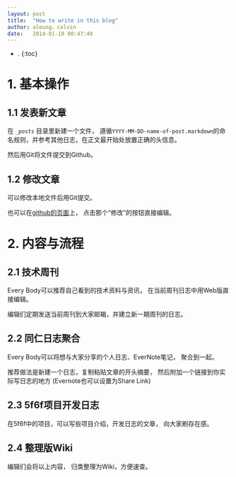 ```yaml
---
layout: post
title:  "How to write in this blog"
author: aleung，calvin
date:   2014-01-10 00:47:48
---
```


- .
{:toc}

# 1. 基本操作

## 1.1 发表新文章

在 `_posts` 目录里新建一个文件， 遵循`YYYY-MM-DD-name-of-post.markdown`的命名规则，并参考其他日志，在正文最开始处放置正确的头信息。

然后用Git将文件提交到Github。

## 1.2 修改文章

可以修改本地文件后用Git提交。

也可以在[github的页面](https://github.com/f5f6/f5f6.github.io/tree/master/_posts)上， 点击那个“修改”的按钮直接编辑。

# 2. 内容与流程

## 2.1 技术周刊

Every Body可以推荐自己看到的技术资料与资讯， 在当前周刊日志中用Web版直接编辑。

编辑们定期发送当前周刊到大家邮箱，并建立新一期周刊的日志。

## 2.2 同仁日志聚合

Every Body可以将想与大家分享的个人日志、EverNote笔记， 聚合到一起。

推荐做法是新建一个日志，复制粘贴文章的开头摘要， 然后附加一个链接到你实际写日志的地方 (Evernote也可以设置为Share Link)

## 2.3 5f6f项目开发日志

在5f6f中的项目，可以写些项目介绍，开发日志的文章， 向大家刷存在感。

## 2.4 整理版Wiki

编辑们会将以上内容， 归类整理为Wiki，方便速查。
